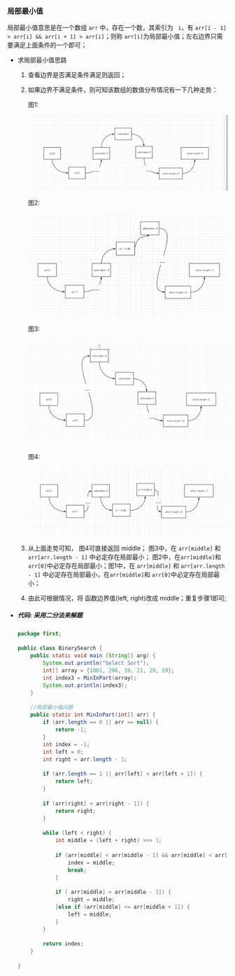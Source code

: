 ### 局部最小值

局部最小值意思是在一个数组 `arr` 中，存在一个数，其索引为 ` i`，有 `arr[i - 1] > arr[i] && arr[i + 1] > arr[i]`；则称 `arr[i]`为局部最小值；左右边界只需要满足上面条件的一个即可；

- 求局部最小值思路

  1. 查看边界是否满足条件满足则返回；

  2. 如果边界不满足条件，则可知该数组的数值分布情况有一下几种走势：

     图1:

     ![](./images/QQ20200521-085039.png)

     图2:

     ![](./images/QQ20200521-085333.png)

     图3:

     ![](./images/QQ20200521-085554.png)

     图4:

     ![](./images/QQ20200521-085520.png)

  3. 从上面走势可知， 图4可直接返回 middle； 图3中，在 `arr[middle]` 和 `arr[arr.length - 1]` 中必定存在局部最小； 图2中，在`arr[middle]`和 `arr[0]`中必定存在局部最小；图1中，在 `arr[middle]` 和 `arr[arr.length - 1]` 中必定存在局部最小，在`arr[middle]`和 `arr[0]`中必定存在局部最小；

  4. 由此可根据情况，将 函数边界值(left, right)改成 middle；重复步骤1即可;

  

- ##### 代码: 采用二分法来解题

  ```JAVA
  package first;
  
  public class BinarySearch {
      public static void main (String[] arg) {
          System.out.println("Select Sort");
          int[] array = {1001, 206, 19, 21, 29, 59};
          int index3 = MinInPart(array);
          System.out.println(index3);
      }
  
      //局部最小值问题
      public static int MinInPart(int[] arr) {
          if (arr.length == 0 || arr == null) {
              return -1;
          }
          int index = -1;
          int left = 0;
          int right = arr.length - 1;
  
          if (arr.length == 1 || arr[left] < arr[left + 1]) {
              return left;
          }
  
          if (arr[right] < arr[right - 1]) {
              return right;
          }
  
          while (left < right) {
              int middle = (left + right) >>> 1;
  
              if (arr[middle] < arr[middle - 1] && arr[middle] < arr[middle + 1]) {
                  index = middle;
                  break;
              }
  
              if ( arr[middle] > arr[middle - 1]) {
                  right = middle;
              }else if (arr[middle] <= arr[middle + 1]) {
                  left = middle;
              }
          }
  
          return index;
      }
  
  }
  
  ```

  